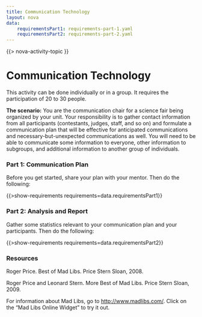 ```yaml
---
title: Communication Technology
layout: nova
data:
    requirementsPart1: requirements-part-1.yaml
    requirementsPart2: requirements-part-2.yaml
---
```


{{> nova-activity-topic }}

# Communication Technology

This activity can be done individually or in a group. It requires the participation of 20 to 30 people.

**The scenario:** You are the communication chair for a science fair being organized by your unit. Your responsibility is to gather contact information from all participants (contestants, judges, staff, and so on) and formulate a communication plan that will be effective for anticipated communications and necessary-but-unexpected communications as well. You will need to be able to communicate some information to everyone, other information to subgroups, and additional information to another group of individuals.

### Part 1: Communication Plan

Before you get started, share your plan with your mentor. Then do the following:

{{>show-requirements requirements=data.requirementsPart1}}

### Part 2: Analysis and Report

Gather some statistics relevant to your communication plan and your participants. Then do the following:

{{>show-requirements requirements=data.requirementsPart2}}

### Resources

Roger Price. Best of Mad Libs. Price Stern Sloan, 2008.

Roger Price and Leonard Stern. More Best of Mad Libs. Price Stern Sloan, 2009.

For information about Mad Libs, go to http://www.madlibs.com/. Click on the “Mad Libs Online Widget” to try it out.


